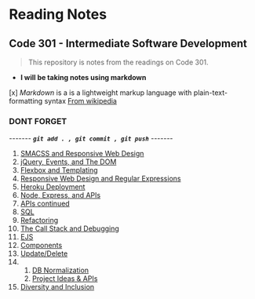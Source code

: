 # Reading Notes

## Code 301 - Intermediate Software Development
> This repository is notes from the readings on Code 301.

- __I will be taking notes using markdown__

[x] _Markdown_ is a is a lightweight markup language with plain-text-formatting syntax
[From wikipedia](https://en.wikipedia.org/wiki/Markdown#:~:text=Markdown%20is%20a%20lightweight%20markup,using%20a%20plain%20text%20editor.)
 
 ### DONT FORGET
 ------- ***`git add . , git commit , git push`*** -------
 

1. [SMACSS and Responsive Web Design](SMACSS.md)
2. [jQuery, Events, and The DOM](QEDOM.md)
3. [Flexbox and Templating](FlexTemp.md)
4. [Responsive Web Design and Regular Expressions](RWD_RE.md)
5. [Heroku Deployment](Heroku.md)
6. [Node, Express, and APIs](NEAPI.md)
7. [APIs continued](API+.md)
8. [SQL](SQL.md)
9. [Refactoring](refactoring.md)
10. [The Call Stack and Debugging](Debugging.md)
11. [EJS](EJS.md)
12. [Components](Comp.md)
13. [Update/Delete](UpDelete.md)
14. 
    1. [DB Normalization](DBNorm.md)
    2. [Project Ideas & APIs](PI+API.md)
15. [Diversity and Inclusion](DI.md)